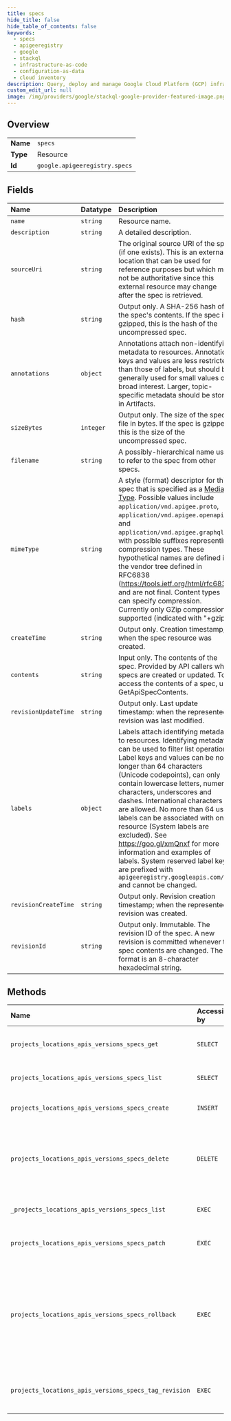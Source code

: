 ```yaml
---
title: specs
hide_title: false
hide_table_of_contents: false
keywords:
  - specs
  - apigeeregistry
  - google    
  - stackql
  - infrastructure-as-code
  - configuration-as-data
  - cloud inventory
description: Query, deploy and manage Google Cloud Platform (GCP) infrastructure and resources using SQL
custom_edit_url: null
image: /img/providers/google/stackql-google-provider-featured-image.png
---
```

  
    

## Overview
<table><tbody>
<tr><td><b>Name</b></td><td><code>specs</code></td></tr>
<tr><td><b>Type</b></td><td>Resource</td></tr>
<tr><td><b>Id</b></td><td><code>google.apigeeregistry.specs</code></td></tr>
</tbody></table>

## Fields
| Name | Datatype | Description |
|:-----|:---------|:------------|
| `name` | `string` | Resource name. |
| `description` | `string` | A detailed description. |
| `sourceUri` | `string` | The original source URI of the spec (if one exists). This is an external location that can be used for reference purposes but which may not be authoritative since this external resource may change after the spec is retrieved. |
| `hash` | `string` | Output only. A SHA-256 hash of the spec's contents. If the spec is gzipped, this is the hash of the uncompressed spec. |
| `annotations` | `object` | Annotations attach non-identifying metadata to resources. Annotation keys and values are less restricted than those of labels, but should be generally used for small values of broad interest. Larger, topic- specific metadata should be stored in Artifacts. |
| `sizeBytes` | `integer` | Output only. The size of the spec file in bytes. If the spec is gzipped, this is the size of the uncompressed spec. |
| `filename` | `string` | A possibly-hierarchical name used to refer to the spec from other specs. |
| `mimeType` | `string` | A style (format) descriptor for this spec that is specified as a [Media Type](https://en.wikipedia.org/wiki/Media_type). Possible values include `application/vnd.apigee.proto`, `application/vnd.apigee.openapi`, and `application/vnd.apigee.graphql`, with possible suffixes representing compression types. These hypothetical names are defined in the vendor tree defined in RFC6838 (https://tools.ietf.org/html/rfc6838) and are not final. Content types can specify compression. Currently only GZip compression is supported (indicated with "+gzip"). |
| `createTime` | `string` | Output only. Creation timestamp; when the spec resource was created. |
| `contents` | `string` | Input only. The contents of the spec. Provided by API callers when specs are created or updated. To access the contents of a spec, use GetApiSpecContents. |
| `revisionUpdateTime` | `string` | Output only. Last update timestamp: when the represented revision was last modified. |
| `labels` | `object` | Labels attach identifying metadata to resources. Identifying metadata can be used to filter list operations. Label keys and values can be no longer than 64 characters (Unicode codepoints), can only contain lowercase letters, numeric characters, underscores and dashes. International characters are allowed. No more than 64 user labels can be associated with one resource (System labels are excluded). See https://goo.gl/xmQnxf for more information and examples of labels. System reserved label keys are prefixed with `apigeeregistry.googleapis.com/` and cannot be changed. |
| `revisionCreateTime` | `string` | Output only. Revision creation timestamp; when the represented revision was created. |
| `revisionId` | `string` | Output only. Immutable. The revision ID of the spec. A new revision is committed whenever the spec contents are changed. The format is an 8-character hexadecimal string. |
## Methods
| Name | Accessible by | Required Params | Description |
|:-----|:--------------|:----------------|:------------|
| `projects_locations_apis_versions_specs_get` | `SELECT` | `apisId, locationsId, projectsId, specsId, versionsId` | Returns a specified spec. |
| `projects_locations_apis_versions_specs_list` | `SELECT` | `apisId, locationsId, projectsId, versionsId` | Returns matching specs. |
| `projects_locations_apis_versions_specs_create` | `INSERT` | `apisId, locationsId, projectsId, versionsId` | Creates a specified spec. |
| `projects_locations_apis_versions_specs_delete` | `DELETE` | `apisId, locationsId, projectsId, specsId, versionsId` | Removes a specified spec, all revisions, and all child resources (e.g., artifacts). |
| `_projects_locations_apis_versions_specs_list` | `EXEC` | `apisId, locationsId, projectsId, versionsId` | Returns matching specs. |
| `projects_locations_apis_versions_specs_patch` | `EXEC` | `apisId, locationsId, projectsId, specsId, versionsId` | Used to modify a specified spec. |
| `projects_locations_apis_versions_specs_rollback` | `EXEC` | `apisId, locationsId, projectsId, specsId, versionsId` | Sets the current revision to a specified prior revision. Note that this creates a new revision with a new revision ID. |
| `projects_locations_apis_versions_specs_tag_revision` | `EXEC` | `apisId, locationsId, projectsId, specsId, versionsId` | Adds a tag to a specified revision of a spec. |
